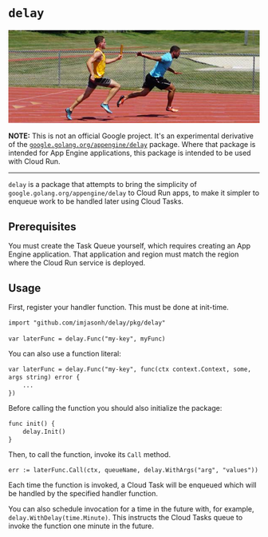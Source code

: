 # `delay`

<p align="center">
  <img alt="Image of relay race" src="./relay.jpg">
</p>

**NOTE:** This is not an official Google project. It's an experimental
derivative of the
[`google.golang.org/appengine/delay`](https://google.golang.org/appengine/delay)
package. Where that package is intended for App Engine applications, this
package is intended to be used with Cloud Run.

-----

`delay` is a package that attempts to bring the simplicity of
`google.golang.org/appengine/delay` to Cloud Run apps, to make it simpler to
enqueue work to be handled later using Cloud Tasks.

## Prerequisites

You must create the Task Queue yourself, which requires creating an App Engine
application. That application and region must match the region where the Cloud
Run service is deployed.

## Usage

First, register your handler function. This must be done at init-time.

```
import "github.com/imjasonh/delay/pkg/delay"

var laterFunc = delay.Func("my-key", myFunc)
```

You can also use a function literal:

```
var laterFunc = delay.Func("my-key", func(ctx context.Context, some, args string) error {
	...
})
```

Before calling the function you should also initialize the package:

```
func init() {
	delay.Init()
}
```

Then, to call the function, invoke its `Call` method.

```
err := laterFunc.Call(ctx, queueName, delay.WithArgs("arg", "values"))
```

Each time the function is invoked, a Cloud Task will be enqueued which will be
handled by the specified handler function.

You can also schedule invocation for a time in the future with, for example,
`delay.WithDelay(time.Minute)`. This instructs the Cloud Tasks queue to invoke
the function one minute in the future.
